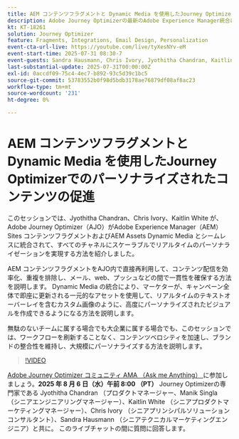 ```yaml
---
title: AEM コンテンツフラグメントと Dynamic Media を使用したJourney Optimizerでのパーソナライズされたコンテンツの促進
description: Adobe Journey Optimizerの最新のAdobe Experience Manager統合によって、コンテンツ配信の効率と効果を高める方法を説明します
kt: KT-18261
solution: Journey Optimizer
feature: Fragments, Integrations, Email Design, Personalization
event-cta-url-live: https://youtube.com/live/tyXesNYv-eM
event-start-time: 2025-07-31 08:30-7
event-guests: Sandra Hausmann, Chris Ivory, Jyothitha Chandran, Kaitlin White
last-substantial-update: 2025-07-31T00:00:00Z
exl-id: 0accdf09-75c4-4ec7-b892-93c5d39c1bc5
source-git-commit: 53783552b0f98d5bdb3178ae76879df08af8ac23
workflow-type: tm+mt
source-wordcount: '231'
ht-degree: 0%

---
```


# AEM コンテンツフラグメントと Dynamic Media を使用したJourney Optimizerでのパーソナライズされたコンテンツの促進

このセッションでは、Jyothitha Chandran、Chris Ivory、Kaitlin White が、Adobe Journey Optimizer（AJO）がAdobe Experience Manager（AEM） Sites コンテンツフラグメントおよびAEM Assets Dynamic Media とシームレスに統合されて、すべてのチャネルにスケーラブルでリアルタイムのパーソナライゼーションを実現する方法を紹介しました。

AEM コンテンツフラグメントをAJO内で直接再利用して、コンテンツ配信を効率化、重複を排除し、メール、web、プッシュなどの間で一貫性を確保する方法を説明します。 Dynamic Media の統合により、マーケターが、キャンペーン全体で即座に更新される一元的なアセットを使用して、リアルタイムのテキストオーバーレイを含むカスタム画像のように、高度にパーソナライズされたビジュアルを作成できるようになる方法を説明します。

無駄のないチームに属する場合でも大企業に属する場合でも、このセッションでは、ワークフローを刷新することなく、コンテンツベロシティを加速し、ブランドの整合性を維持し、大規模にパーソナライズする方法を説明します。

>[!VIDEO](https://video.tv.adobe.com/v/3470355/?quality=12&learn=on)

[Adobe Journey Optimizer コミュニティ AMA （Ask me Anything） &#x200B;](https://nam04.safelinks.protection.outlook.com/?url=https%3A%2F%2Fexperienceleaguecommunities.adobe.com%2Ft5%2Fjourney-optimizer-events%2Fask-me-anything-august-6th-with-journey-optimizer-product%2Fev-p%2F763863&data=05%7C02%7Chausmann%40adobe.com%7Ce1ecb53785804d1f81db08ddc9253a9e%7Cfa7b1b5a7b34438794aed2c178decee1%7C0%7C0%7C638887883916927886%7CUnknown%7CTWFpbGZsb3d8eyJFbXB0eU1hcGkiOnRydWUsIlYiOiIwLjAuMDAwMCIsIlAiOiJXaW4zMiIsIkFOIjoiTWFpbCIsIldUIjoyfQ%3D%3D%7C0%7C%7C%7C&sdata=uT8EHrhwjyJv2%2BgK%2FhZcb0mx79C9JZgFrcLfPG6lfiQ%3D&reserved=0) に参加しましょう。**2025 年 8 月 6 日（水）午前 8:00 （PT）** Journey Optimizerの専門家である Jyothitha Chandran （プロダクトマネージャー、Manik Singla （シニアエンジニアリングマネージャー）、Kaitlin White （シニアプロダクトマーケティングマネージャー）、Chris Ivory （シニアプリンシパルソリューションコンサルタント）、Sandra Hausmann （シニアテクニカルマーケティングエンジニア）と共に。 このライブチャットの間に質問に回答します。

